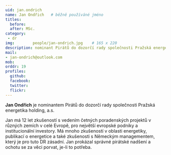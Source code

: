 ```yaml
---
uid: jan.ondrich
name: Jan Ondřich	# běžně používáné jméno
titles:
  before:
  after: MSc.
category:
 - dr
img: 		people/jan-ondrich.jpg    # 165 x 220
description: nominant Pirátů do dozorčí rady společnosti Pražská energetika holding, a.s.
mail:
- jan-ondrich@outlook.com
mob: 
orddr: 19
profiles:
  github:                 
  facebook: 		  
  twitter: 		  
  flickr:     		  
---
```


**Jan Ondřich** je nominantem Pirátů do dozorčí rady společnosti Pražská energetika holding, a.s.

Jan má 12 let zkušeností s vedením četných poradenských projektů v různých zemích v celé Evropě, pro největší evropské podniky a institucionální investory. Má mnoho zkušeností v oblasti energetiky, publikací o energetice a také zkušenosti s Německým managementem, který je pro tuto DR zásadní. Jan prokázal správné pirátské nadšení a ochotu se za věci porvat, je-li to potřeba.
